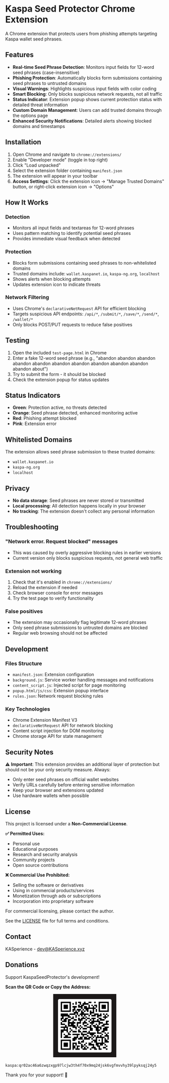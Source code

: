 # Kaspa Seed Protector Chrome Extension

A Chrome extension that protects users from phishing attempts targeting Kaspa wallet seed phrases.

## Features

- **Real-time Seed Phrase Detection**: Monitors input fields for 12-word seed phrases (case-insensitive)
- **Phishing Protection**: Automatically blocks form submissions containing seed phrases to untrusted domains
- **Visual Warnings**: Highlights suspicious input fields with color coding
- **Smart Blocking**: Only blocks suspicious network requests, not all traffic
- **Status Indicator**: Extension popup shows current protection status with detailed threat information
- **Custom Domain Management**: Users can add trusted domains through the options page
- **Enhanced Security Notifications**: Detailed alerts showing blocked domains and timestamps

## Installation

1. Open Chrome and navigate to `chrome://extensions/`
2. Enable "Developer mode" (toggle in top right)
3. Click "Load unpacked"
4. Select the extension folder containing `manifest.json`
5. The extension will appear in your toolbar
6. **Access Settings**: Click the extension icon → "Manage Trusted Domains" button, or right-click extension icon → "Options"

## How It Works

### Detection
- Monitors all input fields and textareas for 12-word phrases
- Uses pattern matching to identify potential seed phrases
- Provides immediate visual feedback when detected

### Protection
- Blocks form submissions containing seed phrases to non-whitelisted domains
- Trusted domains include: `wallet.kaspanet.io`, `kaspa-ng.org`, `localhost`
- Shows alerts when blocking attempts
- Updates extension icon to indicate threats

### Network Filtering
- Uses Chrome's `declarativeNetRequest` API for efficient blocking
- Targets suspicious API endpoints: `/api/*`, `/submit/*`, `/save/*`, `/send/*`, `/wallet/*`
- Only blocks POST/PUT requests to reduce false positives

## Testing

1. Open the included `test-page.html` in Chrome
2. Enter a fake 12-word seed phrase (e.g., "abandon abandon abandon abandon abandon abandon abandon abandon abandon abandon abandon about")
3. Try to submit the form - it should be blocked
4. Check the extension popup for status updates

## Status Indicators

- **Green**: Protection active, no threats detected
- **Orange**: Seed phrase detected, enhanced monitoring active  
- **Red**: Phishing attempt blocked
- **Pink**: Extension error

## Whitelisted Domains

The extension allows seed phrase submission to these trusted domains:
- `wallet.kaspanet.io`
- `kaspa-ng.org`
- `localhost`

## Privacy

- **No data storage**: Seed phrases are never stored or transmitted
- **Local processing**: All detection happens locally in your browser
- **No tracking**: The extension doesn't collect any personal information

## Troubleshooting

### "Network error. Request blocked" messages
- This was caused by overly aggressive blocking rules in earlier versions
- Current version only blocks suspicious requests, not general web traffic

### Extension not working
1. Check that it's enabled in `chrome://extensions/`
2. Reload the extension if needed
3. Check browser console for error messages
4. Try the test page to verify functionality

### False positives
- The extension may occasionally flag legitimate 12-word phrases
- Only seed phrase submissions to untrusted domains are blocked
- Regular web browsing should not be affected

## Development

### Files Structure
- `manifest.json`: Extension configuration
- `background.js`: Service worker handling messages and notifications
- `content_script.js`: Injected script for page monitoring
- `popup.html/js/css`: Extension popup interface
- `rules.json`: Network request blocking rules

### Key Technologies
- Chrome Extension Manifest V3
- `declarativeNetRequest` API for network blocking
- Content script injection for DOM monitoring
- Chrome storage API for state management

## Security Notes

⚠️ **Important**: This extension provides an additional layer of protection but should not be your only security measure. Always:

- Only enter seed phrases on official wallet websites
- Verify URLs carefully before entering sensitive information
- Keep your browser and extensions updated
- Use hardware wallets when possible

## License

This project is licensed under a **Non-Commercial License**. 

**✅ Permitted Uses:**
- Personal use
- Educational purposes
- Research and security analysis
- Community projects
- Open source contributions

**❌ Commercial Use Prohibited:**
- Selling the software or derivatives
- Using in commercial products/services
- Monetization through ads or subscriptions
- Incorporation into proprietary software

For commercial licensing, please contact the author.

See the [LICENSE](LICENSE) file for full terms and conditions.

## Contact

KASperience - dev@KASperience.xyz

## Donations

Support KaspaSeedProtector's development!

**Scan the QR Code or Copy the Address:**

<div align="center">
  <img src="images/kaspa-donation-qr.png" alt="Kaspa Donation QR Code" width="200"/>
</div>

```
kaspa:qr02ac46a6zwqzxgp97lcjw3th4f70x9mq24jsk6vgfmvvhy39lpyksqj24y5
```

Thank you for your support! 🙏
